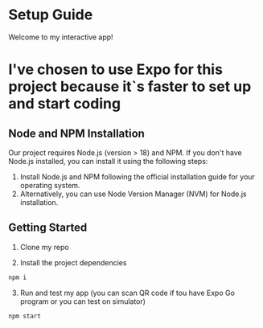 # Setup Guide

Welcome to my interactive app!

#  I've chosen to use Expo for this project because it`s faster to set up and start coding


## Node and NPM Installation

Our project requires Node.js (version > 18) and NPM. If you don't have Node.js installed, you can install it using the following steps:

1. Install Node.js and NPM following the official installation guide for your operating system.
2. Alternatively, you can use Node Version Manager (NVM) for Node.js installation.

## Getting Started

1. Clone my repo

2. Install the project dependencies
  ```bash
  npm i
   ```
3. Run and test my app (you can  scan QR code if tou have Expo Go program or you can test on simulator)
```bash
npm start
   ```   